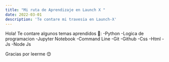 ```yaml
---
title: "Mi ruta de Aprendizaje en Launch X "
date: 2022-03-01
description: 'Te contare mi travesia en Launch-X'
---
```


Hola! Te contare algunos temas  aprendidos 🐧:
-Python
-Logica de programacion
-Jupyter Notebook
-Command Line 
-Git
-Github
-Css
-Html
-Js
-Node Js


Gracias por leerme 😊
